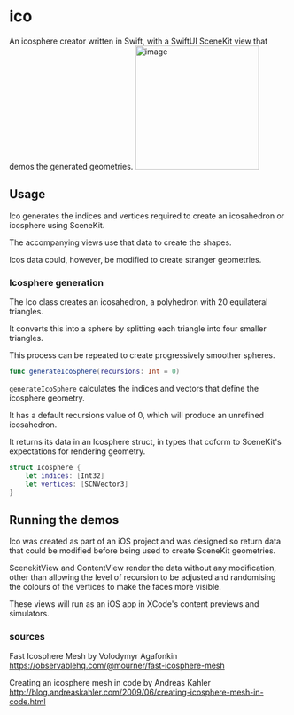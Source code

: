 # ico

An icosphere creator written in Swift, with a SwiftUI SceneKit view that demos the generated geometries.
<img width="223" alt="image" src="https://user-images.githubusercontent.com/69108995/236297615-b304b2e7-d776-4f71-a67a-d201394f83a0.png">


## Usage

Ico generates the indices and vertices required to create an icosahedron or icosphere using SceneKit.

The accompanying views use that data to create the shapes. 

Icos data could, however, be modified to create stranger geometries.

### Icosphere generation

The Ico class creates an icosahedron, a  polyhedron with 20 equilateral triangles.

It converts this into a sphere by splitting each triangle into four smaller triangles. 

This process can be repeated to create progressively smoother spheres.


```swift
func generateIcoSphere(recursions: Int = 0) 
```

```generateIcoSphere``` calculates the indices and vectors that define the icosphere geometry. 

It has a default recursions value of 0, which will produce an unrefined icosahedron.

It returns its data in an Icosphere struct, in types that coform to SceneKit's expectations for rendering geometry.

```swift
struct Icosphere {
    let indices: [Int32]
    let vertices: [SCNVector3]
}

```
## Running the demos

Ico was created as part of an iOS project and was designed so return data that could be modified before being used to create SceneKit geometries.

ScenekitView and ContentView render the data without any modification, other than allowing the level of recursion to be adjusted and randomising the colours of the vertices to make the faces more visible. 

These views will run as an iOS app in XCode's content previews and simulators.




### sources

Fast Icosphere Mesh by Volodymyr Agafonkin
https://observablehq.com/@mourner/fast-icosphere-mesh

Creating an icosphere mesh in code by Andreas Kahler
http://blog.andreaskahler.com/2009/06/creating-icosphere-mesh-in-code.html
